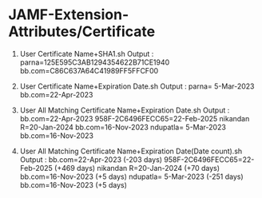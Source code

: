 # JAMF-Extension-Attributes/Certificate

1) User Certificate Name+SHA1.sh
  Output :
    parna=125E595C3AB1294354622B71CE1940 
    bb.com=C86C637A64C41989FF5FFCF00

2) User Certificate Name+Expiration Date.sh
  Output :
    parna= 5-Mar-2023
    bb.com=22-Apr-2023

3) User All Matching Certificate Name+Expiration Date.sh
  Output :
    bb.com=22-Apr-2023
    958F-2C6496FECC65=22-Feb-2025
    nikandan R=20-Jan-2024
    bb.com=16-Nov-2023
    ndupatla= 5-Mar-2023
    bb.com=16-Nov-2023
   
4) User All Matching Certificate Name+Expiration Date(Date count).sh
  Output :
    bb.com=22-Apr-2023 (-203 days)
    958F-2C6496FECC65=22-Feb-2025 (+469 days)
    nikandan R=20-Jan-2024 (+70 days)
    bb.com=16-Nov-2023 (+5 days)
    ndupatla= 5-Mar-2023 (-251 days)
    bb.com=16-Nov-2023 (+5 days)
